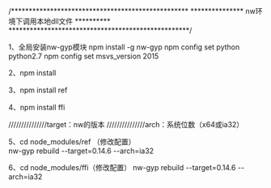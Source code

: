 /**************************************************
*************** nw环境下调用本地dll文件  **********
***************************************************/

1、全局安装nw-gyp模块
npm install -g nw-gyp
npm config set python python2.7
npm config set msvs_version 2015


2、npm install

3、npm install ref

4、npm install ffi

///////////////target：nw的版本
///////////////arch：系统位数（x64或ia32）

5、cd node_modules/ref （修改配置）  
nw-gyp rebuild --target=0.14.6 --arch=ia32

6、cd node_modules/ffi（修改配置）
nw-gyp rebuild --target=0.14.6 --arch=ia32
